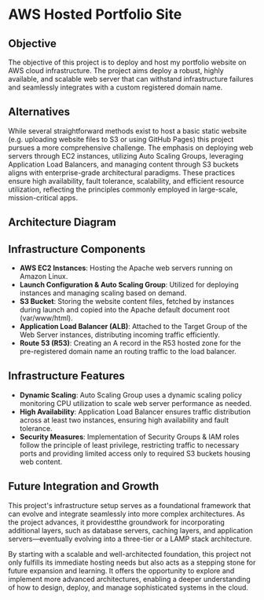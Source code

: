 # AWS Hosted Portfolio Site

## Objective
The objective of this project is to deploy and host my portfolio website on AWS cloud infrastructure. The project aims deploy a robust, highly available, and scalable web server that can withstand infrastructure failures and seamlessly integrates with a custom registered domain name.

## Alternatives
While several straightforward methods exist to host a basic static website (e.g. uploading website files to S3 or using GitHub Pages) this project pursues a more comprehensive challenge. The emphasis on deploying web servers through EC2 instances, utilizing Auto Scaling Groups, leveraging Application Load Balancers, and managing content through S3 buckets aligns with enterprise-grade architectural paradigms. These practices ensure high availability, fault tolerance, scalability, and efficient resource utilization, reflecting the principles commonly employed in large-scale, mission-critical apps.

## Architecture Diagram





## Infrastructure Components
- **AWS EC2 Instances**: Hosting the Apache web servers running on Amazon Linux. 
- **Launch Configuration & Auto Scaling Group**: Utilized for deploying instances and managing scaling based on demand.
- **S3 Bucket**: Storing the website content files, fetched by instances during launch and copied into the Apache default document root (var/www/html).
- **Application Load Balancer (ALB)**: Attached to the Target Group of the Web Server instances, distributing incoming traffic efficiently.
- **Route 53 (R53)**: Creating an A record in the R53 hosted zone for the pre-registered domain name an routing traffic to the load balancer.

## Infrastructure Features
- **Dynamic Scaling**: Auto Scaling Group uses a dynamic scaling policy monitoring CPU utilization to scale web server performance as needed.
- **High Availability**: Application Load Balancer ensures traffic distribution across at least two instances, ensuring high availability and fault tolerance.
- **Security Measures**: Implementation of Security Groups & IAM roles follow the principle of least privilege, restricting traffic to necessary ports and providing limited access only to required S3 buckets housing web content.

## Future Integration and Growth

This project's infrastructure setup serves as a foundational framework that can evolve and integrate seamlessly into more complex architectures. As the project advances, it providestthe groundwork for incorporating additional layers, such as database servers, caching layers, and application servers—eventually evolving into a three-tier or a LAMP stack architecture.

By starting with a scalable and well-architected foundation, this project not only fulfills its immediate hosting needs but also acts as a stepping stone for future expansion and learning. It offers the opportunity to explore and implement more advanced architectures, enabling a deeper understanding of how to design, deploy, and manage sophisticated systems in the cloud.